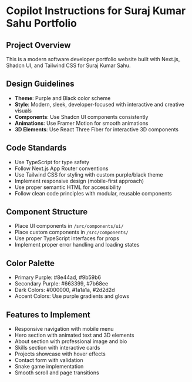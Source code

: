 # Copilot Instructions for Suraj Kumar Sahu Portfolio

<!-- Use this file to provide workspace-specific custom instructions to Copilot. For more details, visit https://code.visualstudio.com/docs/copilot/copilot-customization#_use-a-githubcopilotinstructionsmd-file -->

## Project Overview
This is a modern software developer portfolio website built with Next.js, Shadcn UI, and Tailwind CSS for Suraj Kumar Sahu.

## Design Guidelines
- **Theme**: Purple and Black color scheme
- **Style**: Modern, sleek, developer-focused with interactive and creative visuals
- **Components**: Use Shadcn UI components consistently
- **Animations**: Use Framer Motion for smooth animations
- **3D Elements**: Use React Three Fiber for interactive 3D components

## Code Standards
- Use TypeScript for type safety
- Follow Next.js App Router conventions
- Use Tailwind CSS for styling with custom purple/black theme
- Implement responsive design (mobile-first approach)
- Use proper semantic HTML for accessibility
- Follow clean code principles with modular, reusable components

## Component Structure
- Place UI components in `/src/components/ui/`
- Place custom components in `/src/components/`
- Use proper TypeScript interfaces for props
- Implement proper error handling and loading states

## Color Palette
- Primary Purple: #8e44ad, #9b59b6
- Secondary Purple: #663399, #7b68ee
- Dark Colors: #000000, #1a1a1a, #2d2d2d
- Accent Colors: Use purple gradients and glows

## Features to Implement
- Responsive navigation with mobile menu
- Hero section with animated text and 3D elements
- About section with professional image and bio
- Skills section with interactive cards
- Projects showcase with hover effects
- Contact form with validation
- Snake game implementation
- Smooth scroll and page transitions
